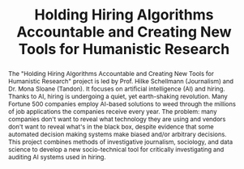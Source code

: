 ---
pid: hiring-ai
done: true
title: Holding Hiring Algorithms Accountable and Creating New Tools for Humanistic
  Research
category: DH Seed Grant Recipient
tags:
- AI
- machine-learning
- public-humanities
cohort_year: '2020'
abstract: 'The "Holding Hiring Algorithms Accountable and Creating New Tools for Humanistic
  Research" project is led by Prof. Hilke Schellmann (Journalism) and Dr. Mona Sloane
  (Tandon). It focuses on artificial intelligence (AI) and hiring. Thanks to AI, hiring
  is undergoing a quiet, yet earth-shaking revolution. Many Fortune 500 companies
  employ AI-based solutions to weed through the millions of job applications the companies
  receive every year. The problem: many companies don''t want to reveal what technology
  they are using and vendors don''t want to reveal what''s in the black box, despite
  evidence that some automated decision making systems make biased and/or arbitrary
  decisions. This project combines methods of investigative journalism, sociology,
  and data science to develop a new socio-technical tool for critically investigating
  and auditing AI systems used in hiring.'
limerick: |
  Using FOIA this team will soon try
  To rewrite the story of why
  If you don't get a job
  It could be that the snob
  That rejects you's a black-box AI
pis:
- schellmann
- sloane
link: https://www.gumshoex.org/
image: /media/projects/hiring-ai.jpg
order: '004'
layout: project
---